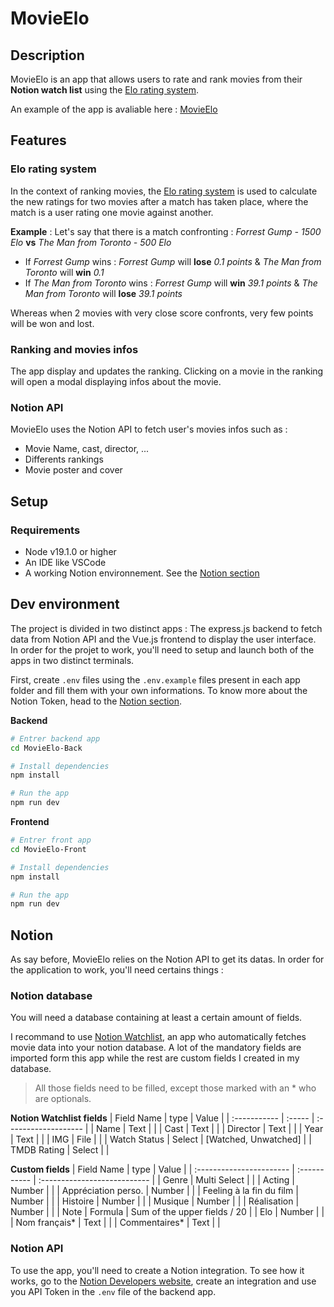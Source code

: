 # MovieElo
## Description
MovieElo is an app that allows users to rate and rank movies from their **Notion watch list** using the [Elo rating system](https://en.wikipedia.org/wiki/Elo_rating_system).

An example of the app is avaliable here : [MovieElo](https://movie-elo.meia.dev/)
## Features
### Elo rating system
In the context of ranking movies, the [Elo rating system](https://en.wikipedia.org/wiki/Elo_rating_system) is used to calculate the new ratings for two movies after a match has taken place, where the match is a user rating one movie against another. 

**Example** : Let's say that there is a match confronting : *Forrest Gump - 1500 Elo* **vs** *The Man from Toronto - 500 Elo*
- If *Forrest Gump* wins : *Forrest Gump* will **lose** *0.1 points* & *The Man from Toronto* will **win** *0.1*
- If *The Man from Toronto* wins : *Forrest Gump* will **win** *39.1 points* & *The Man from Toronto* will **lose** *39.1 points*

Whereas when 2 movies with very close score confronts, very few points will be won and lost.

### Ranking and movies infos
The app display and updates the ranking. Clicking on a movie in the ranking will open a modal displaying infos about the movie.

### Notion API
MovieElo uses the Notion API to fetch user's movies infos such as :
- Movie Name, cast, director, ...
- Differents rankings
- Movie poster and cover

## Setup
### Requirements
- Node v19.1.0 or higher
- An IDE like VSCode
- A working Notion environnement. See the [Notion section](#Notion)

## Dev environment
The project is divided in two distinct apps : The express.js backend to fetch data from Notion API and the Vue.js frontend to display the user interface. In order for the projet to work, you'll need to setup and launch both of the apps in two distinct terminals.

First, create `.env` files using the `.env.example` files present in each app folder and fill them with your own informations. To know more about the Notion Token, head to the [Notion section](#Notion).

**Backend**
```` bash
# Entrer backend app
cd MovieElo-Back

# Install dependencies
npm install

# Run the app
npm run dev
````
**Frontend**
```` bash
# Entrer front app
cd MovieElo-Front

# Install dependencies
npm install

# Run the app
npm run dev
````

## Notion
As say before, MovieElo relies on the Notion API to get its datas. In order for the application to work, you'll need certains things : 

### Notion database
You will need a database containing at least a certain amount of fields. 

I recommand to use [Notion Watchlist](https://nwatchlist.notion.site/nwatchlist/Hello-there-00e5ce7685794744af0b6198d2147ae3), an app who automatically fetches movie data into your notion database. A lot of the mandatory fields are imported form this app while the rest are custom fields I created in my database.

> All those fields need to be filled, except those marked with an * who are optionals.

**Notion Watchlist fields**
| Field Name   | type   | Value                |
| :----------- | :----- | :------------------- |
| Name         | Text   |                      |
| Cast         | Text   |                      |
| Director     | Text   |                      |
| Year         | Text   |                      |
| IMG          | File   |                      |
| Watch Status | Select | [Watched, Unwatched] |
| TMDB Rating  | Select |                      |


**Custom fields**
| Field Name               | type         | Value                        |
| :----------------------- | :----------- | :--------------------------- |
| Genre                    | Multi Select |                              |
| Acting                   | Number       |                              |
| Appréciation perso.      | Number       |                              |
| Feeling à la fin du film | Number       |                              |
| Histoire                 | Number       |                              |
| Musique                  | Number       |                              |
| Réalisation              | Number       |                              |
| Note                     | Formula      | Sum of the upper fields / 20 |
| Elo                      | Number       |                              |
| Nom français*            | Text         |                              |
| Commentaires*            | Text         |                              |

### Notion API
To use the app, you'll need to create a Notion integration. To see how it works, go to the [Notion Developers website](https://developers.notion.com/), create an integration and use you API Token in the `.env` file of the backend app.